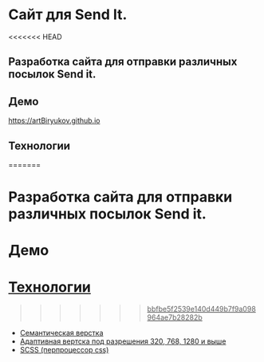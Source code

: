 # Сайт для Send It.

<<<<<<< HEAD
## Разработка сайта для отправки различных посылок __Send it__.


## Демо
https://artBiryukov.github.io

## Технологии
=======
# Разработка сайта для отправки различных посылок __Send it__.


# Демо

<a href="https://artBiryukov.github.io">

# Технологии
>>>>>>> bbfbe5f2539e140d449b7f9a098964ae7b28282b
<ul>
  <li>Семантическая верстка</li>
  <li>Адаптивная вертска под разрешения 320, 768, 1280 и выше</li>
  <li>SCSS (перпроцессор css)</li>
</ul>

